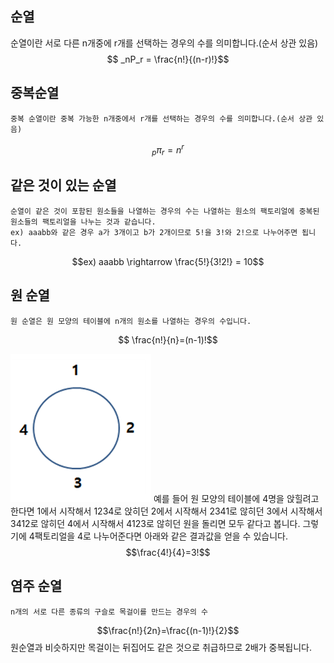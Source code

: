 순열
---
순열이란 서로 다른 n개중에 r개를 선택하는 경우의 수를 의미합니다.(순서 상관 있음)
$$ _nP_r = \frac{n!}{(n-r)!}$$
## 중복순열
	중복 순열이란 중복 가능한 n개중에서 r개를 선택하는 경우의 수를 의미합니다.(순서 상관 있음)

$$ _p\pi_r = n^r$$
## 같은 것이 있는 순열
	순열이 같은 것이 포함된 원소들을 나열하는 경우의 수는 나열하는 원소의 팩토리얼에 중복된 원소들의 팩토리얼을 나누는 것과 같습니다.
	ex) aaabb와 같은 경우 a가 3개이고 b가 2개이므로 5!을 3!와 2!으로 나누어주면 됩니다.

$$ex) aaabb \rightarrow \frac{5!}{3!2!} = 10$$

## 원 순열
	원 순열은 원 모양의 테이블에 n개의 원소를 나열하는 경우의 수입니다.

$$ \frac{n!}{n}=(n-1)!$$


![circle.png](img/circle.png)
예를 들어 원 모양의 테이블에 4명을 앉힐려고 한다면
1에서 시작해서 1234로 앉히던
2에서 시작해서 2341로 않히던
3에서 시작해서 3412로 않히던
4에서 시작해서 4123로 않히던
원을 돌리면 모두 같다고 봅니다.
그렇기에 4팩토리얼을 4로 나누어준다면 아래와 같은 결과값을 얻을 수 있습니다.
$$\frac{4!}{4}=3!$$

## 염주 순열
	n개의 서로 다른 종류의 구슬로 목걸이를 만드는 경우의 수

$$\frac{n!}{2n}=\frac{(n-1)!}{2}$$
원순열과 비슷하지만 목걸이는 뒤집어도 같은 것으로 취급하므로 2배가 중복됩니다.

